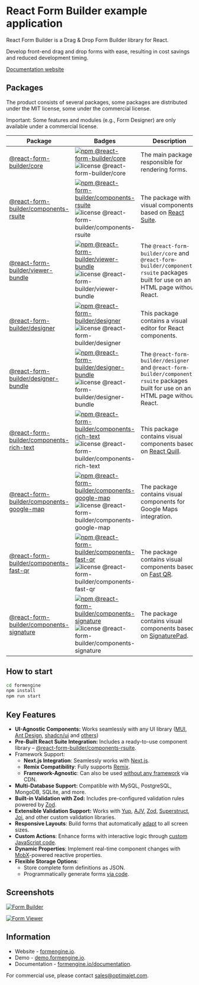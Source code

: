 # React Form Builder example application

React Form Builder is a Drag & Drop Form Builder library for React.

Develop front-end drag and drop forms with ease, resulting in cost savings and reduced development timing.

[Documentation website](https://formengine.io/documentation)

## Packages

The product consists of several packages, some packages are distributed under the MIT license, some under the commercial license.

Important: Some features and modules (e.g., Form Designer) are only available under a commercial license.

<table>
  <thead>
  <tr>
    <th>Package</th>
    <th>Badges</th>
    <th>Description</th>
  </tr>
  </thead>
  <tbody>
  <tr>
    <td>
      <a href="https://www.npmjs.com/package/@react-form-builder/core">@react-form-builder/core</a>
    </td>
    <td>
      <a href="https://www.npmjs.com/package/@react-form-builder/core">
        <img alt="npm @react-form-builder/core" src="https://img.shields.io/npm/v/@react-form-builder/core"></a>
      <img alt="license @react-form-builder/core" src="https://img.shields.io/npm/l/@react-form-builder/core">
    </td>
    <td>The main package responsible for rendering forms.</td>
  </tr>
  <tr>
    <td>
      <a href="https://www.npmjs.com/package/@react-form-builder/components-rsuite">@react-form-builder/components-rsuite</a>
    </td>
    <td>
      <a href="https://www.npmjs.com/package/@react-form-builder/components-rsuite">
        <img alt="npm @react-form-builder/components-rsuite" src="https://img.shields.io/npm/v/@react-form-builder/components-rsuite"></a>
      <img alt="license @react-form-builder/components-rsuite" src="https://img.shields.io/npm/l/@react-form-builder/components-rsuite">
    </td>
    <td>The package with visual components based on <a href="https://rsuitejs.com/">React Suite</a>.</td>
  </tr>
  <tr>
    <td>
      <a href="https://www.npmjs.com/package/@react-form-builder/viewer-bundle">@react-form-builder/viewer-bundle</a>
    </td>
    <td>
      <a href="https://www.npmjs.com/package/@react-form-builder/viewer-bundle">
        <img alt="npm @react-form-builder/viewer-bundle" src="https://img.shields.io/npm/v/@react-form-builder/viewer-bundle"></a>
      <img alt="license @react-form-builder/viewer-bundle" src="https://img.shields.io/npm/l/@react-form-builder/viewer-bundle">
    </td>
    <td>The <code>@react-form-builder/core</code> and <code>@react-form-builder/components-rsuite</code> packages built for use on an HTML
      page without React.
    </td>
  </tr>
  <tr>
    <td>
      <a href="https://www.npmjs.com/package/@react-form-builder/designer">@react-form-builder/designer</a>
    </td>
    <td>
      <a href="https://www.npmjs.com/package/@react-form-builder/designer">
        <img alt="npm @react-form-builder/designer" src="https://img.shields.io/npm/v/@react-form-builder/designer"></a>
      <img alt="license @react-form-builder/designer" src="https://img.shields.io/npm/l/@react-form-builder/designer">
    </td>
    <td>
      This package contains a visual editor for React components.
    </td>
  </tr>
  <tr>
    <td>
      <a href="https://www.npmjs.com/package/@react-form-builder/designer-bundle">@react-form-builder/designer-bundle</a>
    </td>
    <td>
      <a href="https://www.npmjs.com/package/@react-form-builder/designer-bundle">
        <img alt="npm @react-form-builder/designer-bundle" src="https://img.shields.io/npm/v/@react-form-builder/designer-bundle"></a>
      <img alt="license @react-form-builder/designer-bundle" src="https://img.shields.io/npm/l/@react-form-builder/designer-bundle">
    </td>
    <td>The <code>@react-form-builder/designer</code> and <code>@react-form-builder/components-rsuite</code> packages built for use on an
      HTML page without React.
    </td>
  </tr>
  <tr>
    <td>
      <a href="https://www.npmjs.com/package/@react-form-builder/components-rich-text">@react-form-builder/components-rich-text</a>
    </td>
    <td>
      <a href="https://www.npmjs.com/package/@react-form-builder/components-rich-text">
        <img alt="npm @react-form-builder/components-rich-text" src="https://img.shields.io/npm/v/@react-form-builder/components-rich-text"></a>
      <img alt="license @react-form-builder/components-rich-text"
           src="https://img.shields.io/npm/l/@react-form-builder/components-rich-text">
    </td>
    <td>
      This package contains visual components based on <a href="https://www.npmjs.com/package/react-quill-new">React Quill</a>.
    </td>
  </tr>
  <tr>
    <td>
      <a href="https://www.npmjs.com/package/@react-form-builder/components-google-map">@react-form-builder/components-google-map</a>
    </td>
    <td>
      <a href="https://www.npmjs.com/package/@react-form-builder/components-google-map">
        <img alt="npm @react-form-builder/components-google-map"
             src="https://img.shields.io/npm/v/@react-form-builder/components-google-map"></a>
      <img alt="license @react-form-builder/components-google-map"
           src="https://img.shields.io/npm/l/@react-form-builder/components-google-map">
    </td>
    <td>
      The package contains visual components for Google Maps integration.
    </td>
  </tr>
  <tr>
    <td>
      <a href="https://www.npmjs.com/package/@react-form-builder/components-fast-qr">@react-form-builder/components-fast-qr</a>
    </td>
    <td>
      <a href="https://www.npmjs.com/package/@react-form-builder/components-fast-qr">
        <img alt="npm @react-form-builder/components-fast-qr" src="https://img.shields.io/npm/v/@react-form-builder/components-fast-qr"></a>
      <img alt="license @react-form-builder/components-fast-qr" src="https://img.shields.io/npm/l/@react-form-builder/components-fast-qr">
    </td>
    <td>
      The package contains visual components based on <a href="https://www.npmjs.com/package/fast_qr">Fast QR</a>.
    </td>
  </tr>
  <tr>
    <td>
      <a href="https://www.npmjs.com/package/@react-form-builder/components-signature">@react-form-builder/components-signature</a>
    </td>
    <td>
      <a href="https://www.npmjs.com/package/@react-form-builder/components-signature">
        <img alt="npm @react-form-builder/components-signature" src="https://img.shields.io/npm/v/@react-form-builder/components-fast-qr"></a>
      <img alt="license @react-form-builder/components-signature" src="https://img.shields.io/npm/l/@react-form-builder/components-fast-qr">
    </td>
    <td>
      The package contains visual components based on <a href="https://www.npmjs.com/package/signature_pad">SignaturePad</a>.
    </td>
  </tr>
  </tbody>
</table>

## How to start

```bash
cd formengine
npm install
npm run start
```

## Key Features

- **UI-Agnostic Components:** Works seamlessly with any UI
  library ([MUI](https://mui.com/), [Ant Design](https://ant.design/), [shadcn/ui](https://ui.shadcn.com/)
  and [others](https://formengine.io/documentation/custom-components))
- **Pre-Built React Suite Integration:** Includes a ready-to-use component
  library – [@react-form-builder/components-rsuite](https://www.npmjs.com/package/@react-form-builder/components-rsuite).
- Framework Support:
  - **Next.js Integration**: Seamlessly works with [Next.js](https://formengine.io/documentation/usage-with-nextjs).
  - **Remix Compatibility**: Fully supports [Remix](https://formengine.io/documentation/usage-with-remix).
  - **Framework-Agnostic**: Can also be used [without any framework](https://formengine.io/documentation/installation#cdn) via CDN.
- **Multi-Database Support:** Compatible with MySQL, PostgreSQL, MongoDB, SQLite, and more.
- **Built-in Validation with Zod:** Includes pre-configured validation rules powered by [Zod](https://github.com/colinhacks/zod).
- **Extensible Validation Support:** Works
  with [Yup](https://github.com/jquense/yup), [AJV](https://github.com/ajv-validator/ajv), [Zod](https://github.com/colinhacks/zod),
  [Superstruct](https://github.com/ianstormtaylor/superstruct),
  [Joi](https://github.com/hapijs/joi), and other custom validation libraries.
- **Responsive Layouts**: Build forms that automatically [adapt](https://formengine.io/documentation/adaptive-layout) to all screen sizes.
- **Custom Actions**: Enhance forms with interactive logic through [custom JavaScript code](https://formengine.io/documentation/actions).
- **Dynamic Properties**: Implement real-time component changes with [MobX](https://github.com/mobxjs/mobx)-powered reactive properties.
- **Flexible Storage Options**:
  - Store complete form definitions as JSON.
  - Programmatically generate forms [via code](https://formengine.io/documentation/building-forms-via-code).

## Screenshots

[![Form Builder](./screenshots/builder.png "Form Builder")](https://demo.formengine.io)

[![Form Viewer](./screenshots/viewer.png "Form Viewer")](https://demo.formengine.io)

## Information

- Website - [formengine.io](https://formengine.io).
- Demo - [demo.formengine.io](https://demo.formengine.io).
- Documentation - [formengine.io/documentation](https://formengine.io/documentation).

For commercial use, please contact [sales@optimajet.com](mailto:sales@optimajet.com).
